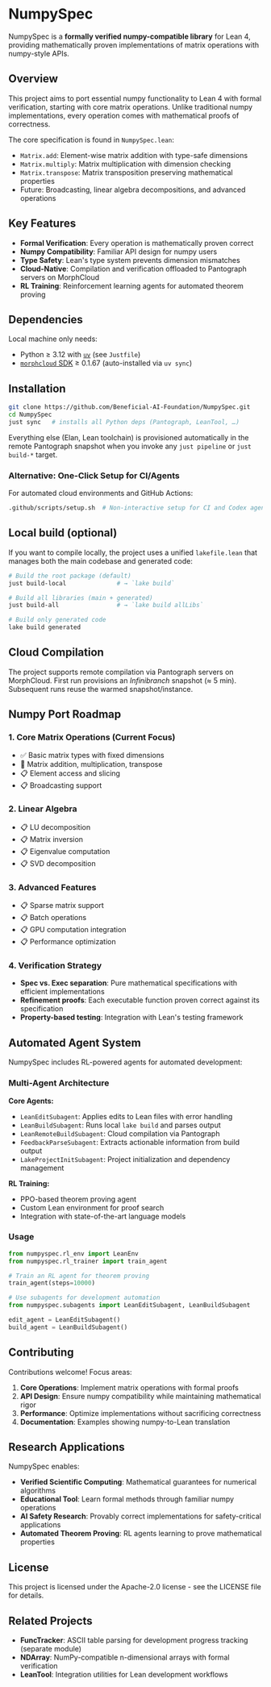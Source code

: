 # NumpySpec

NumpySpec is a **formally verified numpy-compatible library** for Lean 4, providing mathematically proven implementations of matrix operations with numpy-style APIs.

## Overview

This project aims to port essential numpy functionality to Lean 4 with formal verification, starting with core matrix operations. Unlike traditional numpy implementations, every operation comes with mathematical proofs of correctness.

The core specification is found in `NumpySpec.lean`:

- `Matrix.add`: Element-wise matrix addition with type-safe dimensions
- `Matrix.multiply`: Matrix multiplication with dimension checking  
- `Matrix.transpose`: Matrix transposition preserving mathematical properties
- Future: Broadcasting, linear algebra decompositions, and advanced operations

## Key Features

- **Formal Verification**: Every operation is mathematically proven correct
- **Numpy Compatibility**: Familiar API design for numpy users
- **Type Safety**: Lean's type system prevents dimension mismatches
- **Cloud-Native**: Compilation and verification offloaded to Pantograph servers on MorphCloud
- **RL Training**: Reinforcement learning agents for automated theorem proving

## Dependencies

Local machine only needs:

* Python ≥ 3.12 with [`uv`](https://github.com/astral-sh/uv) (see `Justfile`)
* [`morphcloud` SDK](https://pypi.org/project/morphcloud/) ≥ 0.1.67 (auto-installed via `uv sync`)

## Installation

```bash
git clone https://github.com/Beneficial-AI-Foundation/NumpySpec.git
cd NumpySpec
just sync   # installs all Python deps (Pantograph, LeanTool, …)
```

Everything else (Elan, Lean toolchain) is provisioned automatically in the
remote Pantograph snapshot when you invoke any `just pipeline` or
`just build-*` target.

### Alternative: One-Click Setup for CI/Agents

For automated cloud environments and GitHub Actions:

```bash
.github/scripts/setup.sh  # Non-interactive setup for CI and Codex agents
```

## Local build (optional)

If you want to compile locally, the project uses a unified `lakefile.lean` that manages both the main codebase and generated code:

```bash
# Build the root package (default)
just build-local              # → `lake build`

# Build all libraries (main + generated)
just build-all                # → `lake build allLibs`

# Build only generated code
lake build generated
```

## Cloud Compilation

The project supports remote compilation via Pantograph servers on MorphCloud. First run provisions an *Infinibranch* snapshot (≈ 5 min). Subsequent runs reuse the warmed snapshot/instance.

## Numpy Port Roadmap

### 1. Core Matrix Operations (Current Focus)
- ✅ Basic matrix types with fixed dimensions
- 🚧 Matrix addition, multiplication, transpose
- 📋 Element access and slicing
- 📋 Broadcasting support

### 2. Linear Algebra
- 📋 LU decomposition
- 📋 Matrix inversion
- 📋 Eigenvalue computation
- 📋 SVD decomposition

### 3. Advanced Features
- 📋 Sparse matrix support
- 📋 Batch operations
- 📋 GPU computation integration
- 📋 Performance optimization

### 4. Verification Strategy
- **Spec vs. Exec separation**: Pure mathematical specifications with efficient implementations
- **Refinement proofs**: Each executable function proven correct against its specification
- **Property-based testing**: Integration with Lean's testing framework

## Automated Agent System

NumpySpec includes RL-powered agents for automated development:

### Multi-Agent Architecture

**Core Agents:**
- `LeanEditSubagent`: Applies edits to Lean files with error handling
- `LeanBuildSubagent`: Runs local `lake build` and parses output  
- `LeanRemoteBuildSubagent`: Cloud compilation via Pantograph
- `FeedbackParseSubagent`: Extracts actionable information from build output
- `LakeProjectInitSubagent`: Project initialization and dependency management

**RL Training:**
- PPO-based theorem proving agent
- Custom Lean environment for proof search
- Integration with state-of-the-art language models

### Usage

```python
from numpyspec.rl_env import LeanEnv
from numpyspec.rl_trainer import train_agent

# Train an RL agent for theorem proving
train_agent(steps=10000)

# Use subagents for development automation
from numpyspec.subagents import LeanEditSubagent, LeanBuildSubagent

edit_agent = LeanEditSubagent()
build_agent = LeanBuildSubagent()
```

## Contributing

Contributions welcome! Focus areas:

1. **Core Operations**: Implement matrix operations with formal proofs
2. **API Design**: Ensure numpy compatibility while maintaining mathematical rigor
3. **Performance**: Optimize implementations without sacrificing correctness
4. **Documentation**: Examples showing numpy-to-Lean translation

## Research Applications

NumpySpec enables:
- **Verified Scientific Computing**: Mathematical guarantees for numerical algorithms
- **Educational Tool**: Learn formal methods through familiar numpy operations  
- **AI Safety Research**: Provably correct implementations for safety-critical applications
- **Automated Theorem Proving**: RL agents learning to prove mathematical properties

## License

This project is licensed under the Apache-2.0 license - see the LICENSE file for details.

## Related Projects

- **FuncTracker**: ASCII table parsing for development progress tracking (separate module)
- **NDArray**: NumPy-compatible n-dimensional arrays with formal verification
- **LeanTool**: Integration utilities for Lean development workflows